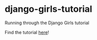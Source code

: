 # django-girls-tutorial
Running through the Django Girls tutorial

Find the tutorial [here](https://tutorial.djangogirls.org/en/)!
